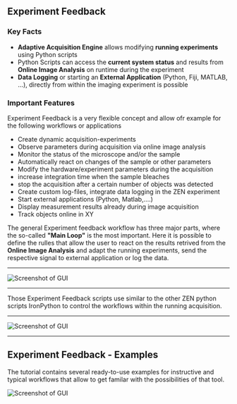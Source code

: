 ## Experiment Feedback

### Key Facts

* **Adaptive Acquisition Engine** allows modifying **running experiments** using Python scripts
* Python Scripts can access the **current system status** and results from **Online Image Analysis** on runtime during the experiment
* **Data Logging** or starting an **External Application** (Python, Fiji, MATLAB, …), directly from within the imaging experiment is possible

### Important Features

Experiment Feedback is a very flexible concept and allow ofr example for the following workflows or applications

* Create dynamic acquisition-experiments 
* Observe parameters during acquisition via online image analysis
* Monitor the status of the microscope and/or the sample 
* Automatically react on changes of the sample or other parameters
* Modify the hardware/experiment parameters during the acquisition
* increase integration time when the sample bleaches
* stop the acquisition after a certain number of objects was detected
* Create custom log-files, integrate data logging in the ZEN experiment 
* Start external applications (Python, Matlab,….)
* Display measurement results already during image acquisition
* Track objects online in XY

The general Experiment feedback workflow has three major parts, where the so-called **"Main Loop"** is the most important. Here it is possible to define the rulles that allow the user to react on the results retrived from the **Online Image Analysis** and adapt the running experiments, send the respective signal to external application or log the data.

***

![Screenshot of GUI](/Images/ExpFeedback_Workflow.png)

***

Those Experiment Feedback scripts use similar to the other ZEN python scripts IronPython to control the workflows within the running acquisition.

***

![Screenshot of GUI](/Images/ExpFeedback_Script_Editor.png)

***

## Experiment Feedback - Examples

The tutorial contains several ready-to-use examples for instructive and typical workflows that allow to get familar with the possibilities of that tool.

![Screenshot of GUI](/Images/ExpFeedback_Examples.png)


